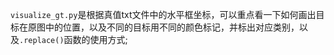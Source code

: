 `visualize_gt.py`是根据真值txt文件中的水平框坐标，可以重点看一下如何画出目标在原图中的位置，以及不同的目标用不同的颜色标记，并标出对应类别，以及`.replace()`函数的使用方式;
